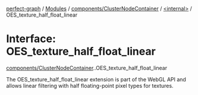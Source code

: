 [perfect-graph](../README.md) / [Modules](../modules.md) / [components/ClusterNodeContainer](../modules/components_ClusterNodeContainer.md) / [<internal\>](../modules/components_ClusterNodeContainer._internal_.md) / OES\_texture\_half\_float\_linear

# Interface: OES\_texture\_half\_float\_linear

[components/ClusterNodeContainer](../modules/components_ClusterNodeContainer.md).[<internal>](../modules/components_ClusterNodeContainer._internal_.md).OES_texture_half_float_linear

The OES_texture_half_float_linear extension is part of the WebGL API and allows linear filtering with half floating-point pixel types for textures.
